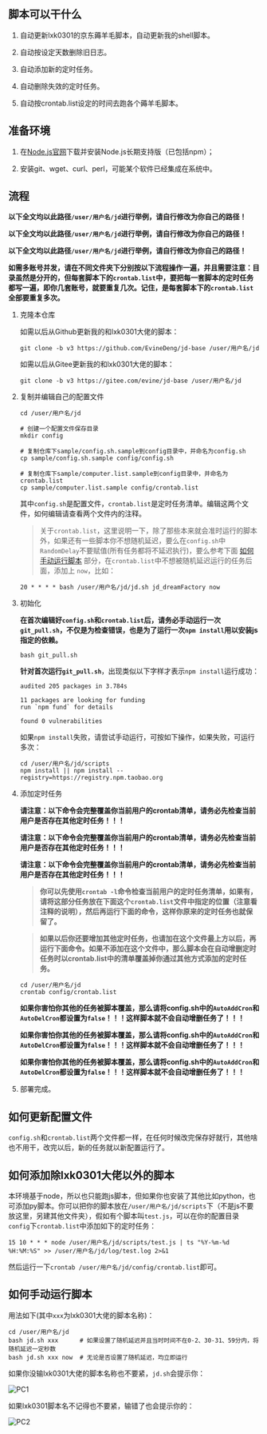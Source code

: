 ## 脚本可以干什么

1. 自动更新lxk0301的京东薅羊毛脚本，自动更新我的shell脚本。

2. 自动按设定天数删除旧日志。

3. 自动添加新的定时任务。

4. 自动删除失效的定时任务。

5. 自动按crontab.list设定的时间去跑各个薅羊毛脚本。

## 准备环境

1. 在[Node.js官网](https://nodejs.org/zh-cn/download)下载并安装Node.js长期支持版（已包括npm）；

2. 安装git、wget、curl、perl，可能某个软件已经集成在系统中。

## 流程

**以下全文均以此路径`/user/用户名/jd`进行举例，请自行修改为你自己的路径！**

**以下全文均以此路径`/user/用户名/jd`进行举例，请自行修改为你自己的路径！**

**以下全文均以此路径`/user/用户名/jd`进行举例，请自行修改为你自己的路径！**

**如需多账号并发，请在不同文件夹下分别按以下流程操作一遍，并且需要注意：目录虽然是分开的，但每套脚本下的`crontab.list`中，要把每一套脚本的定时任务都写一遍，即你几套账号，就要重复几次。记住，是每套脚本下的`crontab.list`全部要重复多次。**

1. 克隆本仓库

    如需以后从Github更新我的和lxk0301大佬的脚本：

    ```shell
    git clone -b v3 https://github.com/EvineDeng/jd-base /user/用户名/jd
    ```

    如需以后从Gitee更新我的和lxk0301大佬的脚本：

    ```shell
    git clone -b v3 https://gitee.com/evine/jd-base /user/用户名/jd
    ```

2. 复制并编辑自己的配置文件

    ```
    cd /user/用户名/jd

    # 创建一个配置文件保存目录
    mkdir config

    # 复制仓库下sample/config.sh.sample到config目录中，并命名为config.sh
    cp sample/config.sh.sample config/config.sh

    # 复制仓库下sample/computer.list.sample到config目录中，并命名为crontab.list
    cp sample/computer.list.sample config/crontab.list
    ```
    
    其中`config.sh`是配置文件，`crontab.list`是定时任务清单。编辑这两个文件，如何编辑请查看两个文件内的注释。
    
    > 关于`crontab.list`，这里说明一下，除了那些本来就会准时运行的脚本外，如果还有一些脚本你不想随机延迟，要么在`config.sh`中`RandomDelay`不要赋值(所有任务都将不延迟执行)，要么参考下面 [如何手动运行脚本](MacOS#如何手动运行脚本) 部分，在`crontab.list`中不想被随机延迟运行的任务后面，添加上 `now`，比如：
    
    ```shell
    20 * * * * bash /user/用户名/jd/jd.sh jd_dreamFactory now
    ```

3. 初始化

    **在首次编辑好`config.sh`和`crontab.list`后，请务必手动运行一次`git_pull.sh`，不仅是为检查错误，也是为了运行一次`npm install`用以安装js指定的依赖。**

    ```shell
    bash git_pull.sh
    ```

    **针对首次运行`git_pull.sh`**，出现类似以下字样才表示`npm install`运行成功：
    ```
    audited 205 packages in 3.784s

    11 packages are looking for funding
    run `npm fund` for details

    found 0 vulnerabilities
    ```

    如果`npm install`失败，请尝试手动运行，可按如下操作，如果失败，可运行多次：

    ```shell
    cd /user/用户名/jd/scripts
    npm install || npm install --registry=https://registry.npm.taobao.org
    ```

4. 添加定时任务

   **请注意：以下命令会完整覆盖你当前用户的crontab清单，请务必先检查当前用户是否存在其他定时任务！！！**

    **请注意：以下命令会完整覆盖你当前用户的crontab清单，请务必先检查当前用户是否存在其他定时任务！！！**

    **请注意：以下命令会完整覆盖你当前用户的crontab清单，请务必先检查当前用户是否存在其他定时任务！！！**

    > **你可以先使用`crontab -l`命令检查当前用户的定时任务清单，如果有，请将这部分任务放在下面这个`crontab.list`文件中指定的位置（注意看注释的说明），然后再运行下面的命令，这样你原来的定时任务也就保留了。**
    
    > **如果以后你还要增加其他定时任务，也请加在这个文件最上方以后，再运行下面命令。如果不添加在这个文件中，那么脚本会在自动增删定时任务时以crontab.list中的清单覆盖掉你通过其他方式添加的定时任务。**

    ```shell
    cd /user/用户名/jd
    crontab config/crontab.list
    ```

    **如果你害怕你其他的任务被脚本覆盖，那么请将config.sh中的`AutoAddCron`和`AutoDelCron`都设置为`false`！！！这样脚本就不会自动增删任务了！！！**

    **如果你害怕你其他的任务被脚本覆盖，那么请将config.sh中的`AutoAddCron`和`AutoDelCron`都设置为`false`！！！这样脚本就不会自动增删任务了！！！**

    **如果你害怕你其他的任务被脚本覆盖，那么请将config.sh中的`AutoAddCron`和`AutoDelCron`都设置为`false`！！！这样脚本就不会自动增删任务了！！！**

5. 部署完成。

## 如何更新配置文件

`config.sh`和`crontab.list`两个文件都一样，在任何时候改完保存好就行，其他啥也不用干，改完以后，新的任务就以新配置运行了。

## 如何添加除lxk0301大佬以外的脚本

本环境基于node，所以也只能跑js脚本，但如果你也安装了其他比如python，也可添加py脚本。你可以把你的脚本放在`/user/用户名/jd/scripts`下（不是js不要放这里，另建其他文件夹），假如有个脚本叫`test.js`，可以在你的配置目录`config`下`crontab.list`中添加如下的定时任务：

```shell
15 10 * * * node /user/用户名/jd/scripts/test.js | ts "%Y-%m-%d %H:%M:%S" >> /user/用户名/jd/log/test.log 2>&1
```

然后运行一下`crontab /user/用户名/jd/config/crontab.list`即可。

## 如何手动运行脚本

用法如下(其中`xxx`为lxk0301大佬的脚本名称)：

```
cd /user/用户名/jd
bash jd.sh xxx      # 如果设置了随机延迟并且当时时间不在0-2、30-31、59分内，将随机延迟一定秒数
bash jd.sh xxx now  # 无论是否设置了随机延迟，均立即运行
```

如果你没输lxk0301大佬的脚本名称也不要紧，`jd.sh`会提示你：

![PC1](Picture/PC1.png)

如果lxk0301脚本名不记得也不要紧，输错了也会提示你的：

![PC2](Picture/PC2.png)
